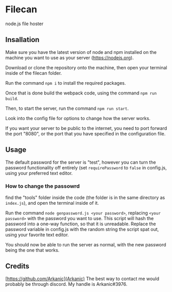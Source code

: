 # Filecan
node.js file hoster
## Insallation
Make sure you have the latest version of node and npm installed on the machine you want to use as your server (https://nodejs.org).

Download or clone the repository onto the machine, then open your terminal inside of the filecan folder.

Run the command `npm i` to install the required packages.

Once that is done build the webpack code, using the command `npm run build`.

Then, to start the server, run the command `npm run start`.

Look into the config file for options to change how the server works.

If you want your server to be public to the internet, you need to port forward the port "8080", or the port that you have specified in the configuration file.

## Usage
The default password for the server is "test", however you can turn the password functionality off entirely (set `requirePassword` to `false` in config.js, using your preferred text editor.

### How to change the passowrd
find the "tools" folder inside the code (the folder is in the same directory as `index.js`), and open the terminal inside of it.

Run the command `node genpassword.js <your password>`, replacing `<your password>` with the password you want to use. This script will hash the password into a one-way function, so that it is unreadable. Replace the password variable in config.js with the random string the script spat out, using your favorite text editor.

You should now be able to run the server as normal, with the new password being the one that works.

## Credits
[https://github.com/Arkanic](Arkanic)
The best way to contact me would probably be through discord. My handle is Arkanic#3976.
